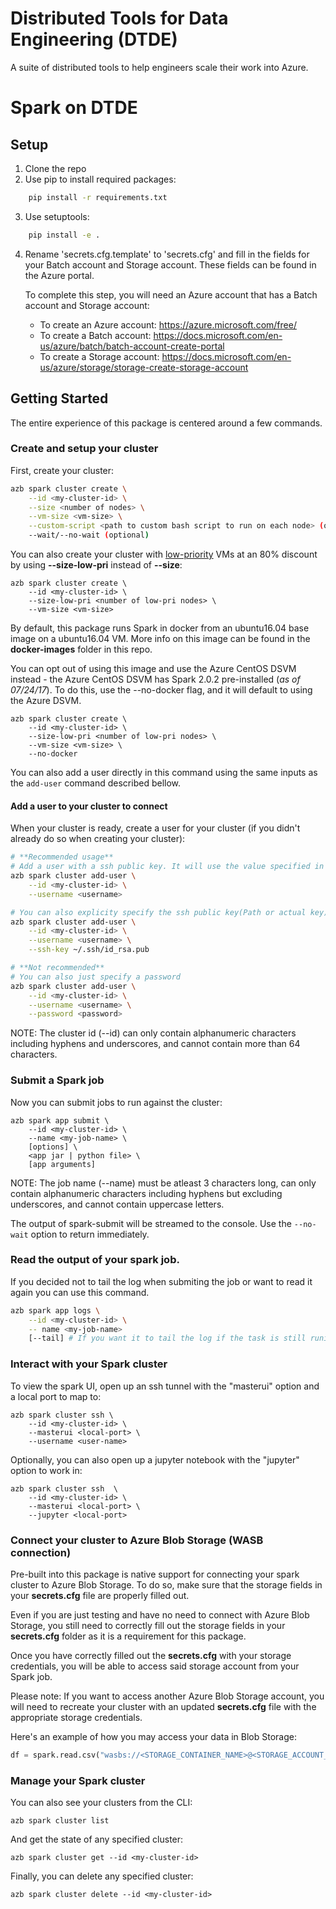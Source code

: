 # Distributed Tools for Data Engineering (DTDE)
A suite of distributed tools to help engineers scale their work into Azure.

# Spark on DTDE

## Setup
1. Clone the repo
2. Use pip to install required packages:
```bash
    pip install -r requirements.txt
```
3. Use setuptools:
```bash
    pip install -e .
```
4. Rename 'secrets.cfg.template' to 'secrets.cfg' and fill in the fields for your Batch account and Storage account. These fields can be found in the Azure portal.

   To complete this step, you will need an Azure account that has a Batch account and Storage account:
    - To create an Azure account: https://azure.microsoft.com/free/
    - To create a Batch account: https://docs.microsoft.com/en-us/azure/batch/batch-account-create-portal
    - To create a Storage account: https://docs.microsoft.com/en-us/azure/storage/storage-create-storage-account

## Getting Started

The entire experience of this package is centered around a few commands.

### Create and setup your cluster

First, create your cluster:
```bash
azb spark cluster create \
    --id <my-cluster-id> \
    --size <number of nodes> \
    --vm-size <vm-size> \
    --custom-script <path to custom bash script to run on each node> (optional) \
    --wait/--no-wait (optional)
```

You can also create your cluster with [low-priority](https://docs.microsoft.com/en-us/azure/batch/batch-low-pri-vms) VMs at an 80% discount by using **--size-low-pri** instead of **--size**:
```
azb spark cluster create \
    --id <my-cluster-id> \
    --size-low-pri <number of low-pri nodes> \
    --vm-size <vm-size>
```

By default, this package runs Spark in docker from an ubuntu16.04 base image on a ubuntu16.04 VM. More info on this image can be found in the **docker-images** folder in this repo.

You can opt out of using this image and use the Azure CentOS DSVM instead - the Azure CentOS DSVM has Spark 2.0.2 pre-installed (*as of 07/24/17*). To do this, use the --no-docker flag, and it will default to using the Azure DSVM.

```
azb spark cluster create \
    --id <my-cluster-id> \
    --size-low-pri <number of low-pri nodes> \
    --vm-size <vm-size> \
    --no-docker
```

You can also add a user directly in this command using the same inputs as the `add-user` command described bellow.

#### Add a user to your cluster to connect
When your cluster is ready, create a user for your cluster (if you didn't already do so when creating your cluster):
```bash
# **Recommended usage**
# Add a user with a ssh public key. It will use the value specified in the secrets.cfg (Either path to the file or the actual key)
azb spark cluster add-user \
    --id <my-cluster-id> \
    --username <username>

# You can also explicity specify the ssh public key(Path or actual key)
azb spark cluster add-user \
    --id <my-cluster-id> \
    --username <username> \
    --ssh-key ~/.ssh/id_rsa.pub

# **Not recommended**
# You can also just specify a password
azb spark cluster add-user \
    --id <my-cluster-id> \
    --username <username> \
    --password <password>

```

NOTE: The cluster id (--id) can only contain alphanumeric characters including hyphens and underscores, and cannot contain more than 64 characters.


### Submit a Spark job

Now you can submit jobs to run against the cluster:
```
azb spark app submit \
    --id <my-cluster-id> \
    --name <my-job-name> \
    [options] \
    <app jar | python file> \
    [app arguments]
```
NOTE: The job name (--name) must be atleast 3 characters long, can only contain alphanumeric characters including hyphens but excluding underscores, and cannot contain uppercase letters.

The output of spark-submit will be streamed to the console. Use the `--no-wait` option to return immediately.

### Read the output of your spark job.

If you decided not to tail the log when submiting the job or want to read it again you can use this command.

```bash
azb spark app logs \
    --id <my-cluster-id> \
    -- name <my-job-name>
    [--tail] # If you want it to tail the log if the task is still runing
```

### Interact with your Spark cluster

To view the spark UI, open up an ssh tunnel with the "masterui" option and a local port to map to:
```
azb spark cluster ssh \
    --id <my-cluster-id> \
    --masterui <local-port> \
    --username <user-name>
```

Optionally, you can also open up a jupyter notebook with the "jupyter" option to work in:
```
azb spark cluster ssh  \
    --id <my-cluster-id> \
    --masterui <local-port> \
    --jupyter <local-port>
```

### Connect your cluster to Azure Blob Storage (WASB connection)

Pre-built into this package is native support for connecting your spark cluster to Azure Blob Storage. To do so, make sure that the storage fields in your **secrets.cfg** file are properly filled out. 

Even if you are just testing and have no need to connect with Azure Blob Storage, you still need to correctly fill out the storage fields in your **secrets.cfg** folder as it is a requirement for this package.

Once you have correctly filled out the **secrets.cfg** with your storage credentials, you will be able to access said storage account from your Spark job. 

Please note: If you want to access another Azure Blob Storage account, you will need to recreate your cluster with an updated **secrets.cfg** file with the appropriate storage credentials.

Here's an example of how you may access your data in Blob Storage:

``` python
df = spark.read.csv("wasbs://<STORAGE_CONTAINER_NAME>@<STORAGE_ACCOUNT_NAME>.blob.core.windows.net/<BLOB_NAME>")
```

### Manage your Spark cluster

You can also see your clusters from the CLI:
```
azb spark cluster list
```

And get the state of any specified cluster:
```
azb spark cluster get --id <my-cluster-id>
```

Finally, you can delete any specified cluster:
```
azb spark cluster delete --id <my-cluster-id>
```
